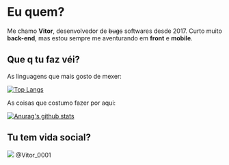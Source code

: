 # Eu quem?

Me chamo **Vitor**, desenvolvedor de ~~bugs~~ softwares desde 2017. Curto muito **back-end**, mas estou sempre me aventurando em **front** e **mobile**.

## Que q tu faz véi?

As linguagens que mais gosto de mexer:

[![Top Langs](https://github-readme-stats.vercel.app/api/top-langs/?username=vitorsouza23)](https://github.com/anuraghazra/github-readme-stats)

As coisas que costumo fazer por aqui:

[![Anurag's github stats](https://github-readme-stats.vercel.app/api?username=vitorsouza23)](https://github.com/anuraghazra/github-readme-stats)

## Tu tem vida social?

<img src="https://img.shields.io/badge/twitter-%231DA1F2.svg?&style=for-the-badge&logo=twitter&logoColor=white" /> @Vitor_0001
